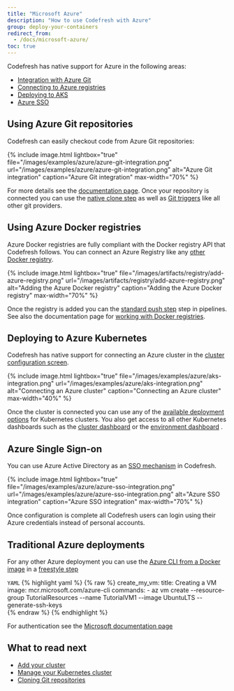 ```yaml
---
title: "Microsoft Azure"
description: "How to use Codefresh with Azure"
group: deploy-your-containers
redirect_from:
  - /docs/microsoft-azure/
toc: true
---
```


Codefresh has native support for Azure in the following areas:

- [Integration with Azure Git]({{site.baseurl}}/docs/integrations/git-providers/#azure-devops)
- [Connecting to Azure registries]({{site.baseurl}}/docs/docker-registries/external-docker-registries/azure-docker-registry/)
- [Deploying to AKS]({{site.baseurl}}/docs/deploy-to-kubernetes/add-kubernetes-cluster/#adding-aks-cluster)
- [Azure SSO]({{site.baseurl}}/docs/enterprise/single-sign-on/sso-azure/)

## Using Azure Git repositories

Codefresh can easily checkout code from Azure Git repositories:

{% include 
image.html 
lightbox="true" 
file="/images/examples/azure/azure-git-integration.png" 
url="/images/examples/azure/azure-git-integration.png"
alt="Azure Git integration" 
caption="Azure Git integration"
max-width="70%"
%}

For more details see the [documentation page]({{site.baseurl}}/docs/integrations/git-providers/#azure-devops). Once your repository is connected you can use the [native clone step]({{site.baseurl}}/docs/codefresh-yaml/steps/git-clone/) as well as [Git triggers]({{site.baseurl}}/docs/configure-ci-cd-pipeline/triggers/git-triggers/) like all other git providers.

## Using Azure Docker registries

Azure Docker registries are fully compliant with the Docker registry API that Codefresh follows. You can connect an Azure Registry like any [other Docker registry]({{site.baseurl}}/docs/docker-registries/external-docker-registries/).

{% 
	include image.html 
	lightbox="true" 
file="/images/artifacts/registry/add-azure-registry.png" 
url="/images/artifacts/registry/add-azure-registry.png" 
alt="Adding the Azure Docker registry" 
caption="Adding the Azure Docker registry" 
max-width="70%" 
%}

Once the registry is added you can the [standard push step]({{site.baseurl}}/docs/codefresh-yaml/steps/push/) step in pipelines. See also the documentation page for [working with Docker registries]({{site.baseurl}}/docs/docker-registries/working-with-docker-registries/).

## Deploying to Azure Kubernetes

Codefresh has native support for connecting an Azure cluster in the [cluster configuration screen]({{site.baseurl}}/docs/deploy-to-kubernetes/add-kubernetes-cluster/).

{% 
	include image.html 
	lightbox="true" 
file="/images/examples/azure/aks-integration.png" 
url="/images/examples/azure/aks-integration.png" 
alt="Connecting an Azure cluster" 
caption="Connecting an Azure cluster" 
max-width="40%" 
%}

Once the cluster is connected you can use any of the [available deployment options]({{site.baseurl}}/docs/deploy-to-kubernetes/deployment-options-to-kubernetes/) for Kubernetes clusters. You also get access to all other Kubernetes dashboards such as the [cluster dashboard]({{site.baseurl}}/docs/deploy-to-kubernetes/manage-kubernetes/)  or the [environment dashboard]({{site.baseurl}}/docs/deploy-to-kubernetes/environment-dashboard/) .

## Azure Single Sign-on

You can use Azure Active Directory as an [SSO mechanism]({{site.baseurl}}/docs/enterprise/single-sign-on/) in Codefresh.

{% include 
image.html 
lightbox="true" 
file="/images/examples/azure/azure-sso-integration.png" 
url="/images/examples/azure/azure-sso-integration.png"
alt="Azure SSO integration" 
caption="Azure SSO integration"
max-width="70%"
%}

Once configuration is complete all Codefresh users can login using their Azure credentials instead of personal accounts.

## Traditional Azure deployments

For any other Azure deployment you can use the [Azure CLI from a Docker image](https://hub.docker.com/_/microsoft-azure-cli) in a [freestyle step]({{site.baseurl}}/docs/codefresh-yaml/steps/freestyle/)

`YAML`
{% highlight yaml %}
{% raw %}
  create_my_vm:
    title: Creating a VM
    image: mcr.microsoft.com/azure-cli
    commands:
      - az vm create --resource-group TutorialResources --name TutorialVM1 --image UbuntuLTS --generate-ssh-keys     
{% endraw %}
{% endhighlight %}

For authentication see the [Microsoft documentation page](https://docs.microsoft.com/en-us/cli/azure/authenticate-azure-cli?view=azure-cli-latest)

 


## What to read next

- [Add your cluster]({{site.baseurl}}/docs/deploy-to-kubernetes/add-kubernetes-cluster/)
- [Manage your Kubernetes cluster]({{site.baseurl}}/docs/deploy-to-kubernetes/manage-kubernetes/)
- [Cloning Git repositories]({{site.baseurl}}/docs/yaml-examples/examples/git-checkout/)
